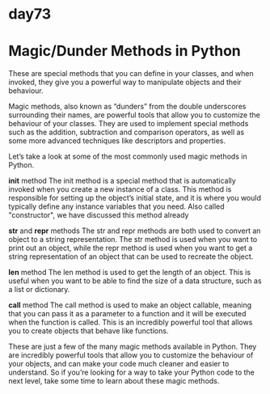 # day73

# Magic/Dunder Methods in Python
These are special methods that you can define in your classes, and when invoked, they give you a powerful way to manipulate objects and their behaviour.

Magic methods, also known as “dunders” from the double underscores surrounding their names, are powerful tools that allow you to customize the behaviour of your classes. They are used to implement special methods such as the addition, subtraction and comparison operators, as well as some more advanced techniques like descriptors and properties.

Let’s take a look at some of the most commonly used magic methods in Python.

__init__ method
The init method is a special method that is automatically invoked when you create a new instance of a class. This method is responsible for setting up the object’s initial state, and it is where you would typically define any instance variables that you need. Also called "constructor", we have discussed this method already

__str__ and __repr__ methods
The str and repr methods are both used to convert an object to a string representation. The str method is used when you want to print out an object, while the repr method is used when you want to get a string representation of an object that can be used to recreate the object.

__len__ method
The len method is used to get the length of an object. This is useful when you want to be able to find the size of a data structure, such as a list or dictionary.

__call__ method
The call method is used to make an object callable, meaning that you can pass it as a parameter to a function and it will be executed when the function is called. This is an incredibly powerful tool that allows you to create objects that behave like functions.

These are just a few of the many magic methods available in Python. They are incredibly powerful tools that allow you to customize the behaviour of your objects, and can make your code much cleaner and easier to understand. So if you’re looking for a way to take your Python code to the next level, take some time to learn about these magic methods.